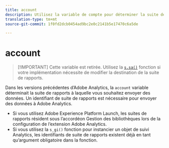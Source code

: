 ```yaml
---
title: account
description: Utilisez la variable de compte pour déterminer la suite de rapports à laquelle les données sont envoyées.
translation-type: tm+mt
source-git-commit: 1f0fd2dcb0454ad9bc2e0c2141b5e17470c6a5de

---
```



# account

> [!IMPORTANT] Cette variable est retirée. Utilisez la [`s.sa()`](../functions/sa.md) fonction si votre implémentation nécessite de modifier la destination de la suite de rapports.

Dans les versions précédentes d’Adobe Analytics, la `account` variable déterminait la suite de rapports à laquelle vous souhaitez envoyer des données. Un identifiant de suite de rapports est nécessaire pour envoyer des données à Adobe Analytics.

* Si vous utilisez Adobe Experience Platform Launch, les suites de rapports résident sous l’accordéon Gestion des  bibliothèques lors de la configuration de l’extension Adobe Analytics.
* Si vous utilisez la `s_gi()` fonction pour instancier un objet de suivi Analytics, les identifiants de suite de rapports existent déjà en tant qu’argument obligatoire dans la fonction.
